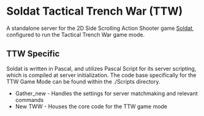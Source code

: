 # Soldat Tactical Trench War (TTW)

A standalone server for the 2D Side Scrolling Action Shooter game [Soldat](https://www.soldat.pl), configured to run the Tactical Trench War game mode.

## TTW Specific

Soldat is written in Pascal, and utilizes Pascal Script for its server scripting, which is compiled at server initialization. The code base specifically for the TTW Game Mode can be found within the ./Scripts directory.

* Gather_new - Handles the settings for server matchmaking and relevant commands
* New TWW - Houses the core code for the TTW game mode

